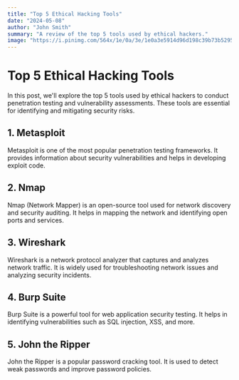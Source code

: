 ```yaml
---
title: "Top 5 Ethical Hacking Tools"
date: "2024-05-08"
author: "John Smith"
summary: "A review of the top 5 tools used by ethical hackers."
image: "https://i.pinimg.com/564x/1e/0a/3e/1e0a3e5914d96d198c39b73b5295d8ae.jpg"
---
```


# Top 5 Ethical Hacking Tools

In this post, we'll explore the top 5 tools used by ethical hackers to conduct penetration testing and vulnerability assessments. These tools are essential for identifying and mitigating security risks.

## 1. Metasploit

Metasploit is one of the most popular penetration testing frameworks. It provides information about security vulnerabilities and helps in developing exploit code.

## 2. Nmap

Nmap (Network Mapper) is an open-source tool used for network discovery and security auditing. It helps in mapping the network and identifying open ports and services.

## 3. Wireshark

Wireshark is a network protocol analyzer that captures and analyzes network traffic. It is widely used for troubleshooting network issues and analyzing security incidents.

## 4. Burp Suite

Burp Suite is a powerful tool for web application security testing. It helps in identifying vulnerabilities such as SQL injection, XSS, and more.

## 5. John the Ripper

John the Ripper is a popular password cracking tool. It is used to detect weak passwords and improve password policies.

